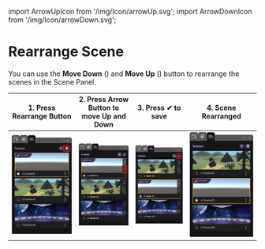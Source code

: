 import ArrowUpIcon from '/img/Icon/arrowUp.svg';
import ArrowDownIcon from '/img/Icon/arrowDown.svg';

#  Rearrange Scene

You can use the **Move Down** (<ArrowDownIcon className="XRCCIcon"/>) and **Move Up** (<ArrowUpIcon className="XRCCIcon"/>) button to rearrange the
scenes in the Scene Panel.

| 1. Press Rearrange Button | 2. Press Arrow Button to move Up and Down | 3. Press ✔ to save | 4. Scene Rearranged |
|--------------------------------|----------------------------------|-|-|
| ![](/img/RearrangeScene/Step1.png) | ![](/img/RearrangeScene/Step2.png) | ![](/img/RearrangeScene/Step3.png) | ![](/img/RearrangeScene/Step4.png) |
